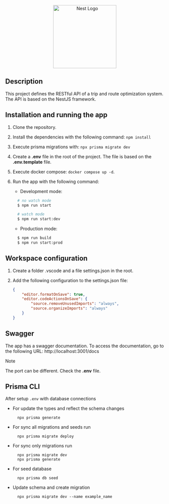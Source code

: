 <p align="center">
  <a href="http://nestjs.com/" target="blank"><img src="https://nestjs.com/img/logo-small.svg" width="200" alt="Nest Logo" /></a>
</p>

[circleci-image]: https://img.shields.io/circleci/build/github/nestjs/nest/master?token=abc123def456
[circleci-url]: https://circleci.com/gh/nestjs/nest

## Description

This project defines the RESTful API of a trip and route optimization system. The API is based on the NestJS framework.

## Installation and running the app

1.  Clone the repository.
2.  Install the dependencies with the following command: `npm install`
3.  Execute prisma migrations with: `npx prisma migrate dev`
4.  Create a **.env** file in the root of the project. The file is based on the **.env.template** file.
5.  Execute docker compose: `docker compose up -d`.
6.  Run the app with the following command:

    - Development mode:

    ```bash
      # no watch mode
      $ npm run start

      # watch mode
      $ npm run start:dev
    ```

    - Production mode:

    ```bash
      $ npm run build
      $ npm run start:prod
    ```

## Workspace configuration

1.  Create a folder .vscode and a file settings.json in the root.
2.  Add the following configuration to the settings.json file:

    ```json
    {
    	"editor.formatOnSave": true,
    	"editor.codeActionsOnSave": {
    		"source.removeUnusedImports": "always",
    		"source.organizeImports": "always"
    	}
    }
    ```

## Swagger

The app has a swagger documentation. To access the documentation, go to the following URL: http://localhost:3001/docs

> [!NOTE]
> The port can be different. Check the **.env** file.

## Prisma CLI

After setup `.env` with database connections

- For update the types and reflect the schema changes
  ```
    npx prisma generate
  ```
- For sync all migrations and seeds run
  ```
    npx prisma migrate deploy
  ```
- For sync only migrations run
  ```
    npx prisma migrate dev
    npx prisma generate
  ```
- For seed database
  ```
    npx prisma db seed
  ```
- Update schema and create migration
  ```
    npx prisma migrate dev --name example_name
  ```
